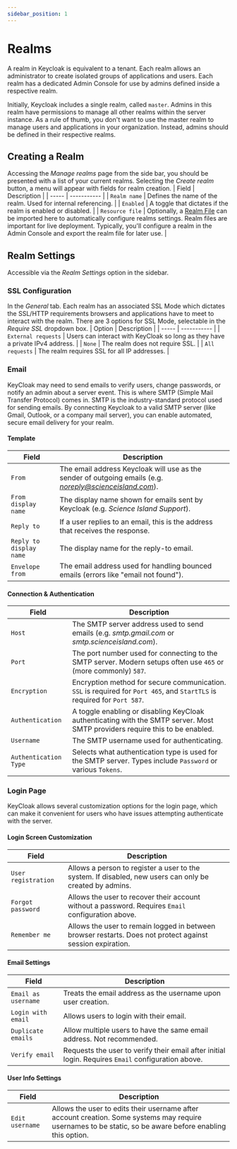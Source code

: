 ```yaml
---
sidebar_position: 1
---
```


# Realms
A realm in Keycloak is equivalent to a tenant. Each realm allows an administrator to create isolated groups of applications and users. Each realm has a dedicated Admin Console for use by admins defined inside a respective realm.

Initially, Keycloak includes a single realm, called `master`. Admins in this realm have permissions to manage all other realms within the server instance. As a rule of thumb, you don't want to use the master realm to manage users and applications in your organization. Instead, admins should be defined in their respective realms.

## Creating a Realm
Accessing the *Manage realms* page from the side bar, you should be presented with a list of your current realms. Selecting the *Create realm* button, a menu will appear with fields for realm creation. 
| Field | Description |
| ----- | ----------- |
| `Realm name` | Defines the name of the realm. Used for internal referencing. |
| `Enabled` | A toggle that dictates if the realm is enabled or disabled. |
| `Resource file` | Optionally, a [Realm File](../03-keycloak-configuration/01-realm-files.md) can be imported here to automatically configure realms settings. Realm files are important for live deployment. Typically, you'll configure a realm in the Admin Console and export the realm file for later use. |

## Realm Settings
Accessible via the *Realm Settings* option in the sidebar.
### SSL Configuration
In the *General* tab. Each realm has an associated SSL Mode which dictates the SSL/HTTP requirements browsers and applications have to meet to interact with the realm. There are 3 options for SSL Mode, selectable in the *Require SSL* dropdown box.
| Option | Description |
| ----- | ----------- |
| `External requests` | Users can interact with KeyCloak so long as they have a private IPv4 address. | 
| `None` | The realm does not require SSL. |
| `All requests` | The realm requires SSL for all IP addresses. |

### Email 
KeyCloak may need to send emails to verify users, change passwords, or notify an admin about a server event. This is where SMTP (Simple Mail Transfer Protocol) comes in. SMTP is the industry-standard protocol used for sending emails. By connecting Keycloak to a valid SMTP server (like Gmail, Outlook, or a company mail server), you can enable automated, secure email delivery for your realm.

#### Template
| Field | Description |
| ----- | ----------- |
| `From`  | The email address Keycloak will use as the sender of outgoing emails (e.g. *noreply@scienceisland.com*). |
| `From display name` | The display name shown for emails sent by Keycloak (e.g. *Science Island Support*). |
| `Reply to` | If a user replies to an email, this is the address that receives the response. |
| `Reply to display name` | The display name for the reply-to email. |
| `Envelope from` | The email address used for handling bounced emails (errors like "email not found"). |

#### Connection & Authentication
| Field | Description |
| ----- | ----------- |
| `Host` | The SMTP server address used to send emails (e.g. *smtp.gmail.com* or *smtp.scienceisland.com*). |
| `Port` | The port number used for connecting to the SMTP server. Modern setups often use `465` or (more commonly) `587`. |
| `Encryption` | Encryption method for secure communication. `SSL` is required for `Port 465`, and `StartTLS` is required for `Port 587`. | 
| `Authentication` | A toggle enabling or disabling KeyCloak authenticating with the SMTP server. Most SMTP providers require this to be enabled. |
| `Username` | The SMTP username used for authenticating. |
| `Authentication Type` | Selects what authentication type is used for the SMTP server. Types include `Password` or various `Tokens`. |

### Login Page
KeyCloak allows several customization options for the login page, which can make it convenient for users who have issues attempting authenticate with the server.

#### Login Screen Customization
| Field | Description |
| ----- | ----------- |
| `User registration` | Allows a person to register a user to the system. If disabled, new users can only be created by admins. | 
| `Forgot password` | Allows the user to recover their account without a password. Requires `Email` configuration above. |
| `Remember me` | Allows the user to remain logged in between browser restarts. Does not protect against session expiration. |

#### Email Settings
| Field | Description |
| ----- | ----------- |
| `Email as username` | Treats the email address as the username upon user creation. | 
| `Login with email` | Allows users to login with their email. | 
| `Duplicate emails` | Allow multiple users to have the same email address. Not recommended. |
| `Verify email` | Requests the user to verify their email after initial login. Requires `Email` configuration above. |

#### User Info Settings
| Field | Description |
| ----- | ----------- |
| `Edit username` | Allows the user to edits their username after account creation. Some systems may require usernames to be static, so be aware before enabling this option. |
